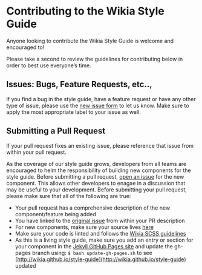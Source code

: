 # Contributing to the Wikia Style Guide

Anyone looking to contribute the Wikia Style Guide is welcome and encouraged to!

Please take a second to review the guidelines for contributing below in order to best use everyone’s time.

## Issues: Bugs, Feature Requests, etc..,
If you find a bug in the style guide, have a feature request or have any other type of issue, please use the [new issue form](https://github.com/Wikia/style-guide/issues/new) to let us know. Make sure to apply the most appropriate label to your issue as well.

## Submitting a Pull Request
If your pull request fixes an existing issue, please reference that issue from within your pull request.

As the coverage of our style guide grows, developers from all teams are encouraged to helm the responsibility of building new components for the style guide. Before submitting a pull request, [open an issue](https://github.com/Wikia/style-guide/issues/new) for the new component. This allows other developers to enagae in a discussion that may be useful to your development.
Before submitting your pull request, please make sure that all of the following are true:
* Your pull request has a comprehensive description of the new component/feature being added
* You have linked to the [original issue](https://github.com/Wikia/style-guide/issues) from within your PR description
* For new components, make sure your source lives [here](https://github.com/Wikia/style-guide/tree/master/src/scss/lib/components)
* Make sure your code is linted and follows the [Wikia SCSS guidelines](https://github.com/Wikia/guidelines/tree/master/SCSS)
* As this is a living style guide, make sure you add an entry or section for your component in the [Jekyll GitHub Pages site](https://github.com/Wikia/style-guide/tree/gh-pages) and update the gh-pages branch using: `$ bash update-gh-pages.sh` to see [http://wikia.github.io/style-guide](http://wikia.github.io/style-guide) updated


